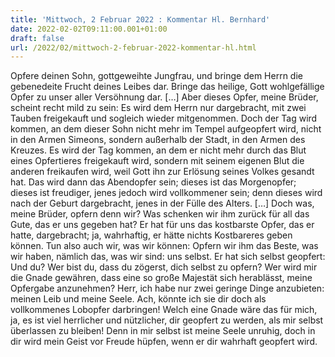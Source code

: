 ```yaml
---
title: 'Mittwoch, 2 Februar 2022 : Kommentar Hl. Bernhard'
date: 2022-02-02T09:11:00.001+01:00
draft: false
url: /2022/02/mittwoch-2-februar-2022-kommentar-hl.html
---
```


Opfere deinen Sohn, gottgeweihte Jungfrau, und bringe dem Herrn die gebenedeite Frucht deines Leibes dar. Bringe das heilige, Gott wohlgefällige Opfer zu unser aller Versöhnung dar. \[…\] Aber dieses Opfer, meine Brüder, scheint recht mild zu sein: Es wird dem Herrn nur dargebracht, mit zwei Tauben freigekauft und sogleich wieder mitgenommen. Doch der Tag wird kommen, an dem dieser Sohn nicht mehr im Tempel aufgeopfert wird, nicht in den Armen Simeons, sondern außerhalb der Stadt, in den Armen des Kreuzes. Es wird der Tag kommen, an dem er nicht mehr durch das Blut eines Opfertieres freigekauft wird, sondern mit seinem eigenen Blut die anderen freikaufen wird, weil Gott ihn zur Erlösung seines Volkes gesandt hat. Das wird dann das Abendopfer sein; dieses ist das Morgenopfer; dieses ist freudiger, jenes jedoch wird vollkommener sein; denn dieses wird nach der Geburt dargebracht, jenes in der Fülle des Alters. \[…\] Doch was, meine Brüder, opfern denn wir? Was schenken wir ihm zurück für all das Gute, das er uns gegeben hat? Er hat für uns das kostbarste Opfer, das er hatte, dargebracht; ja, wahrhaftig, er hätte nichts Kostbareres geben können. Tun also auch wir, was wir können: Opfern wir ihm das Beste, was wir haben, nämlich das, was wir sind: uns selbst. Er hat sich selbst geopfert: Und du? Wer bist du, dass du zögerst, dich selbst zu opfern? Wer wird mir die Gnade gewähren, dass eine so große Majestät sich herablässt, meine Opfergabe anzunehmen? Herr, ich habe nur zwei geringe Dinge anzubieten: meinen Leib und meine Seele. Ach, könnte ich sie dir doch als vollkommenes Lobopfer darbringen! Welch eine Gnade wäre das für mich, ja, es ist viel herrlicher und nützlicher, dir geopfert zu werden, als mir selbst überlassen zu bleiben! Denn in mir selbst ist meine Seele unruhig, doch in dir wird mein Geist vor Freude hüpfen, wenn er dir wahrhaft geopfert wird.